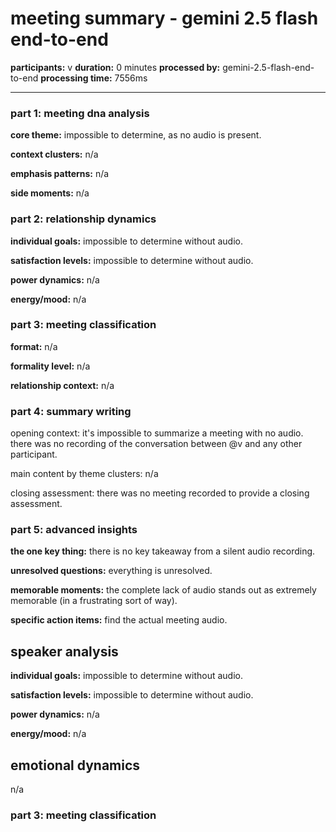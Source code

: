 # meeting summary - gemini 2.5 flash end-to-end

**participants:** v
**duration:** 0 minutes
**processed by:** gemini-2.5-flash-end-to-end
**processing time:** 7556ms

---

### part 1: meeting dna analysis

**core theme:**  impossible to determine, as no audio is present.

**context clusters:**  n/a

**emphasis patterns:** n/a

**side moments:** n/a


### part 2: relationship dynamics

**individual goals:** impossible to determine without audio.

**satisfaction levels:**  impossible to determine without audio.

**power dynamics:** n/a

**energy/mood:** n/a


### part 3: meeting classification

**format:** n/a

**formality level:** n/a

**relationship context:** n/a


### part 4: summary writing

opening context:
it's impossible to summarize a meeting with no audio.  there was no recording of the conversation between @v and any other participant.

main content by theme clusters:
n/a

closing assessment:
there was no meeting recorded to provide a closing assessment.

### part 5: advanced insights

**the one key thing:**  there is no key takeaway from a silent audio recording.

**unresolved questions:**  everything is unresolved.

**memorable moments:** the complete lack of audio stands out as extremely memorable (in a frustrating sort of way).

**specific action items:** find the actual meeting audio.

## speaker analysis
**individual goals:** impossible to determine without audio.

**satisfaction levels:**  impossible to determine without audio.

**power dynamics:** n/a

**energy/mood:** n/a

## emotional dynamics
n/a


### part 3: meeting classification